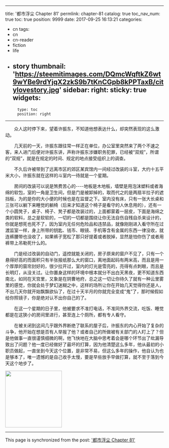 
---
title: '都市浮尘 Chapter 81'
permlink: chapter-81
catalog: true
toc_nav_num: true
toc: true
position: 9999
date: 2017-09-25 16:13:21
categories:
- cn
tags:
- cn
- cn-reader
- fiction
- life
- story
thumbnail: 'https://steemitimages.com/DQmcWqftkZ6wt9wYBe9rdYjqX2zkS9b7tKnCGpb8kPPTaxB/citylovestory.jpg'
sidebar:
    right:
        sticky: true
widgets:
    -
        type: toc
        position: right
---


<html>
<p>　　众人这时停下来，望着许振东，不知道他想表达什么，却突然表现的这么激动。</p>
<p>　　几天前的一天，许振东跟往常一样正在单位，办公室里突然来了两个不速之客，来人进门后便对许振东讲，声称许振东涉嫌职务犯罪，已经被“双规”，所谓的“双规”，就是在规定的时间、规定的地点接受组织上的调查。</p>
<p>　　不久后许被带到了远离市区的郊区某宾馆内一间经过改装的斗室，大约十五平米大小，许振东就在这样的斗室内一待就是一个星期。</p>
<p>　　房间的改装可以说是煞费苦心的----地板是木地板，墙壁是用泡沫塑料或者海绵的软包，室的一角是卫生间，但是门是被卸掉的，取而代之的是两扇半拉子的遮挡板，为的是你的大小便的时候也是在监督之下。室内没有床，只有一张大长桌和三张可以躺下来睡觉的躺椅（后来才知道这个椅子是看守的人休息用的），还有一个小圆凳子，桌子、椅子、凳子都是改装过的，上面都蒙着一层皮，下面是海绵之类的软料，总之是软软的，一切的一切都是围绕让你无法自伤自残自杀来设计的，你就是想死也死不了，因为室内无任何危险品和违禁品，就像刚刚进入看守所在过渡监室一样，身上所带的钥匙、钱币、眼镜、手机等含有金属的东西一律没收，就连裤腰带也没收了，如果裤子宽松了那只好提着或者脱掉，显然是怕你伤了或者用裤带上吊勒死什么的。</p>
<p>　　门是经过改装的自动门，遥控就能关闭的，房子原来的窗户不见了，只有一个悬得好高的而面积只有半张报纸那么大的窗口，离地面起码有两米高，而且是用一个厚厚的窗帘封好的，很少拉开过，室内的灯光是雪亮的，亮得有点刺眼，而且是长明灯，从没关过。让你置身这样的环境中根本就分不出白天黑夜，更不知道东西南北，如同在天宫里，又象是在阴曹地府，总之这一切让你待久了就有一种云里雾里的感觉，你就会处于梦幻迷糊之中，这样的场所让你在开始几天觉得你还是人，不出几天你就开始飘飘欲仙了，在过十天半月的你就完全变成“鬼”了，那时候假如给你照镜子，你是绝对认不出你自己的了。</p>
<p>　　在这一个星期的日子里，他被要求不准打电话，不准同外界交流，吃饭、睡觉都是在这狭小的房间里进行，甚至连上个厕所，都有专人看守。</p>
<p>　　在被关闭到这间几乎跟外界断绝了联系的屋子后，许振东的内心开始了复杂的斗争，他开始在想是否有人举报了他？或者自己的所做被有关部门的人盯上了？但是他做事一直很谨慎细微的啊，他飞快地在大脑中思考着会是哪个环节出了纰漏导致出了问题？他一度已经做好了最坏的打算，因为他清楚这么多年，他从最初的小职员做起，一直坐到今天这个位置，是非常不易，但这么多年的操作，他自认为也是够本了，唯一遗憾的是自己收手太慢，要是早些放手早做打算，就不至于落到今天这个地步了。</p>
<p><img src="https://steemitimages.com/DQmcWqftkZ6wt9wYBe9rdYjqX2zkS9b7tKnCGpb8kPPTaxB/citylovestory.jpg" width="180" height="180"/></p>
</html>

- - -

This page is synchronized from the post: ['都市浮尘 Chapter 81'](https://steemit.com/@rivalhw/chapter-81)
